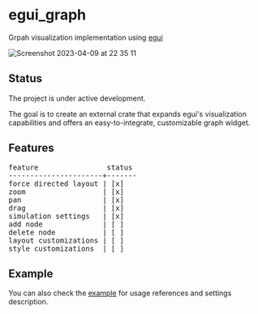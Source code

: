 # egui_graph
Grpah visualization implementation using [egui](https://github.com/emilk/egui)

![Screenshot 2023-04-09 at 22 35 11](https://user-images.githubusercontent.com/32969427/230790519-18eac16c-41b0-4170-a92e-914426828988.png)

## Status
The project is under active development.

The goal is to create an external crate that expands egui's visualization capabilities and offers an easy-to-integrate, customizable graph widget.

## Features
<pre>
feature                status
----------------------+-------
force directed layout | [x]
zoom                  | [x]
pan                   | [x]
drag                  | [x]
simulation settings   | [x]
add node              | [ ]
delete node           | [ ]
layout customizations | [ ]
style customizations  | [ ]
</pre>

## Example
You can also check the [example](https://github.com/blitzarx1/egui_graph/tree/master/example) for usage references and settings description.
